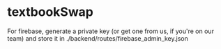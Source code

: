 # textbookSwap


For firebase, generate a private key (or get one from us, if you're on our team) and store it in 
./backend/routes/firebase_admin_key.json